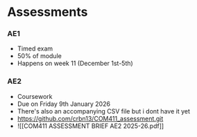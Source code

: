 
# Assessments

### AE1 
- Timed exam
- 50% of module
- Happens on week 11 (December 1st-5th)

### AE2
- Coursework
- Due on Friday 9th January 2026
- There's also an accompanying CSV file but i dont have it yet
- https://github.com/crbn13/COM411_assessment.git 
- ![[COM411 ASSESSMENT BRIEF AE2 2025-26.pdf]]